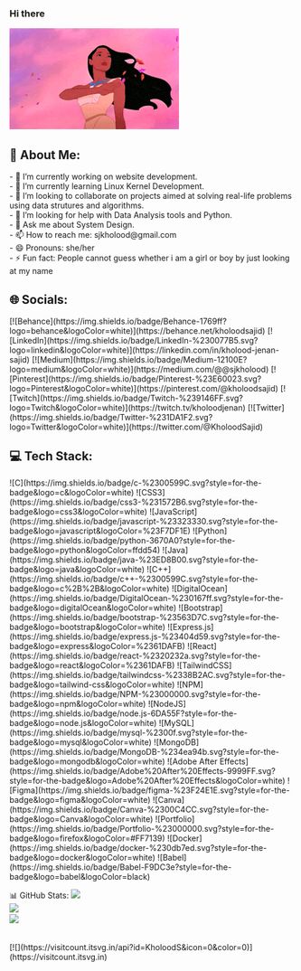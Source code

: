 ### Hi there
<img src="https://github.com/KholoodS/KholoodS/blob/main/Hello.gif" style="max-width: 100%; display: inline-block" >
 <h2>💫 About Me:</h2>
- 🔭 I’m currently working on website development.<br>- 🌱 I’m currently learning Linux Kernel Development.<br>- 👯 I’m looking to collaborate on projects aimed at solving real-life problems using data strutures and algorithms.<br>- 🤔 I’m looking for help with Data Analysis tools and Python.<br>- 💬 Ask me about System Design.<br>- 📫 How to reach me: sjkholood@gmail.com<br>- 😄 Pronouns: she/her<br>- ⚡ Fun fact: People cannot guess whether i am a girl or boy by just looking at my name<br>


 <h2>🌐 Socials:</h2>
[![Behance](https://img.shields.io/badge/Behance-1769ff?logo=behance&logoColor=white)](https://behance.net/kholoodsajid) [![LinkedIn](https://img.shields.io/badge/LinkedIn-%230077B5.svg?logo=linkedin&logoColor=white)](https://linkedin.com/in/kholood-jenan-sajid) [![Medium](https://img.shields.io/badge/Medium-12100E?logo=medium&logoColor=white)](https://medium.com/@@sjkholood) [![Pinterest](https://img.shields.io/badge/Pinterest-%23E60023.svg?logo=Pinterest&logoColor=white)](https://pinterest.com/@kholoodsajid) [![Twitch](https://img.shields.io/badge/Twitch-%239146FF.svg?logo=Twitch&logoColor=white)](https://twitch.tv/kholoodjenan) [![Twitter](https://img.shields.io/badge/Twitter-%231DA1F2.svg?logo=Twitter&logoColor=white)](https://twitter.com/@KholoodSajid) 
<br>


 <h2>💻 Tech Stack:</h2>
![C](https://img.shields.io/badge/c-%2300599C.svg?style=for-the-badge&logo=c&logoColor=white) ![CSS3](https://img.shields.io/badge/css3-%231572B6.svg?style=for-the-badge&logo=css3&logoColor=white) ![JavaScript](https://img.shields.io/badge/javascript-%23323330.svg?style=for-the-badge&logo=javascript&logoColor=%23F7DF1E) ![Python](https://img.shields.io/badge/python-3670A0?style=for-the-badge&logo=python&logoColor=ffdd54) ![Java](https://img.shields.io/badge/java-%23ED8B00.svg?style=for-the-badge&logo=java&logoColor=white) ![C++](https://img.shields.io/badge/c++-%2300599C.svg?style=for-the-badge&logo=c%2B%2B&logoColor=white) ![DigitalOcean](https://img.shields.io/badge/DigitalOcean-%230167ff.svg?style=for-the-badge&logo=digitalOcean&logoColor=white) ![Bootstrap](https://img.shields.io/badge/bootstrap-%23563D7C.svg?style=for-the-badge&logo=bootstrap&logoColor=white) ![Express.js](https://img.shields.io/badge/express.js-%23404d59.svg?style=for-the-badge&logo=express&logoColor=%2361DAFB) ![React](https://img.shields.io/badge/react-%2320232a.svg?style=for-the-badge&logo=react&logoColor=%2361DAFB) ![TailwindCSS](https://img.shields.io/badge/tailwindcss-%2338B2AC.svg?style=for-the-badge&logo=tailwind-css&logoColor=white) ![NPM](https://img.shields.io/badge/NPM-%23000000.svg?style=for-the-badge&logo=npm&logoColor=white) ![NodeJS](https://img.shields.io/badge/node.js-6DA55F?style=for-the-badge&logo=node.js&logoColor=white) ![MySQL](https://img.shields.io/badge/mysql-%2300f.svg?style=for-the-badge&logo=mysql&logoColor=white) ![MongoDB](https://img.shields.io/badge/MongoDB-%234ea94b.svg?style=for-the-badge&logo=mongodb&logoColor=white) ![Adobe After Effects](https://img.shields.io/badge/Adobe%20After%20Effects-9999FF.svg?style=for-the-badge&logo=Adobe%20After%20Effects&logoColor=white) 	![Figma](https://img.shields.io/badge/figma-%23F24E1E.svg?style=for-the-badge&logo=figma&logoColor=white) ![Canva](https://img.shields.io/badge/Canva-%2300C4CC.svg?style=for-the-badge&logo=Canva&logoColor=white) ![Portfolio](https://img.shields.io/badge/Portfolio-%23000000.svg?style=for-the-badge&logo=firefox&logoColor=#FF7139) ![Docker](https://img.shields.io/badge/docker-%230db7ed.svg?style=for-the-badge&logo=docker&logoColor=white) ![Babel](https://img.shields.io/badge/Babel-F9DC3e?style=for-the-badge&logo=babel&logoColor=black)
<br>


 📊 GitHub Stats: 
![](https://github-readme-stats.vercel.app/api?username=KholoodS&theme=dark&hide_border=false&include_all_commits=true&count_private=true)<br/>
![](https://github-readme-streak-stats.herokuapp.com/?user=KholoodS&theme=dark&hide_border=false)<br/>
![](https://github-readme-stats.vercel.app/api/top-langs/?username=KholoodS&theme=dark&hide_border=false&include_all_commits=true&count_private=true&layout=compact)

<br>
[![](https://visitcount.itsvg.in/api?id=KholoodS&icon=0&color=0)](https://visitcount.itsvg.in)

